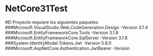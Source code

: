 # NetCore31Test
#El Proyecto requiere los siguientes paquetes
###Microsoft.VisualStudio.Web.CodeGeneration.Design -Version 3.1.4
###Microsoft.EntityFrameworkCore.Tools -Version 3.1.8
###Microsoft.EntityFrameworkCore.SqlServer -Version 3.1.8
###System.IdentityModel.Tokens.Jwt -Version 5.6.0
###Microsoft.AspNetCore.Authentication.JwtBearer -Version

